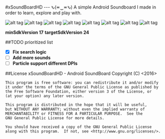 #xSoundBoardHD --- ԅ(≖‿≖ԅ)
A simple Android Soundboard I made in order to learn, explore and play with.

![alt tag](https://raw.githubusercontent.com/xtonousou/xSoundBoardHD/master/screens/view_with_favs.jpg)
![alt tag](https://raw.githubusercontent.com/xtonousou/xSoundBoardHD/master/screens/only_favs.jpg)
![alt tag](https://raw.githubusercontent.com/xtonousou/xSoundBoardHD/master/screens/drawer.jpg)
![alt tag](https://raw.githubusercontent.com/xtonousou/xSoundBoardHD/master/screens/color_picker.jpg)
![alt tag](https://raw.githubusercontent.com/xtonousou/xSoundBoardHD/master/screens/search.jpg)
![alt tag](https://raw.githubusercontent.com/xtonousou/xSoundBoardHD/master/screens/particles.jpg)
![alt tag](https://raw.githubusercontent.com/xtonousou/xSoundBoardHD/master/screens/context_menu.jpg)
![alt tag](https://raw.githubusercontent.com/xtonousou/xSoundBoardHD/master/screens/support_activity.jpg)


**minSdkVersion 17**
**targetSdkVersion 24**

##TODO prioritized list
- [X] **Fix search logic**
- [ ] **Add more sounds**
- [ ] **Particle support different DPIs**

##License
    xSoundBoardHD - Android SoundBoard
    Copyright (C) <2016>  <Sotirios Roussis>

    This program is free software: you can redistribute it and/or modify
    it under the terms of the GNU General Public License as published by
    the Free Software Foundation, either version 3 of the License, or
    (at your option) any later version.

    This program is distributed in the hope that it will be useful,
    but WITHOUT ANY WARRANTY; without even the implied warranty of
    MERCHANTABILITY or FITNESS FOR A PARTICULAR PURPOSE.  See the
    GNU General Public License for more details.

    You should have received a copy of the GNU General Public License
    along with this program.  If not, see <http://www.gnu.org/licenses/>.
